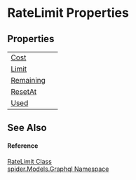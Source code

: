 # RateLimit Properties




## Properties
<table>
<tr>
<td><a href="c2335894-308f-0c4f-8ac8-a01e040a784f">Cost</a></td>
<td> </td></tr>
<tr>
<td><a href="00b2598c-1d98-9fe0-666c-cff23a99699d">Limit</a></td>
<td> </td></tr>
<tr>
<td><a href="96a6e34d-7fea-317e-d41f-5f6b1a517099">Remaining</a></td>
<td> </td></tr>
<tr>
<td><a href="6175b8c7-baf9-50f7-7661-b643e64e9bd0">ResetAt</a></td>
<td> </td></tr>
<tr>
<td><a href="9458deb4-1f87-6220-5ce8-f44b7a4e3fdd">Used</a></td>
<td> </td></tr>
</table>

## See Also


#### Reference
<a href="464682f1-a296-29d1-275b-1f6b003d75d7">RateLimit Class</a>  
<a href="a7324a28-4f46-beaa-9269-26a8fa385391">spider.Models.Graphql Namespace</a>  
